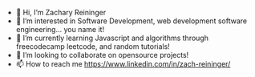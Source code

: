 - 👋 Hi, I’m Zachary Reininger
- 👀 I’m interested in Software Development, web development software engineering... you name it!
- 🌱 I’m currently learning Javascript and algorithms through freecodecamp leetcode, and random tutorials!
- 💞️ I’m looking to collaborate on opensource projects!
- 📫 How to reach me https://www.linkedin.com/in/zach-reininger/

<!---
z-rein/z-rein is a ✨ special ✨ repository because its `README.md` (this file) appears on your GitHub profile.
You can click the Preview link to take a look at your changes.
--->
